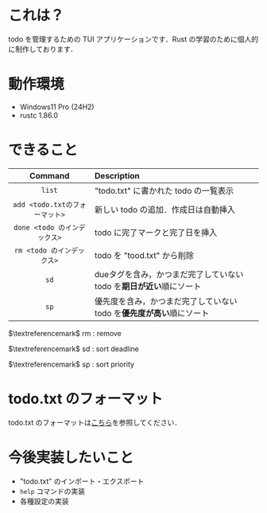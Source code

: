 # これは？

todo を管理するための TUI アプリケーションです．Rust の学習のために個人的に制作しております．

# 動作環境
- Windows11 Pro (24H2)
- rustc 1.86.0

# できること
|Command|Description|
|:---:|:---|
|`list`|"todo.txt" に書かれた todo の一覧表示|
|`add <todo.txtのフォーマット>`|新しい todo の追加．作成日は自動挿入|
|`done <todo のインデックス>`|todo に完了マークと完了日を挿入|
|`rm <todo のインデックス>`|todo を "tood.txt" から削除|
|`sd`|dueタグを含み，かつまだ完了していない todo を**期日が近い**順にソート|
|`sp`|優先度を含み，かつまだ完了していない todo を**優先度が高い**順にソート|

$\textreferencemark$ rm : remove

$\textreferencemark$ sd : sort deadline

$\textreferencemark$ sp : sort priority

# todo.txt のフォーマット

todo.txt のフォーマットは[こちら](https://github.com/todotxt/todo.txt)を参照してください．

# 今後実装したいこと
- "todo.txt" のインポート・エクスポート
- `help` コマンドの実装
- 各種設定の実装
